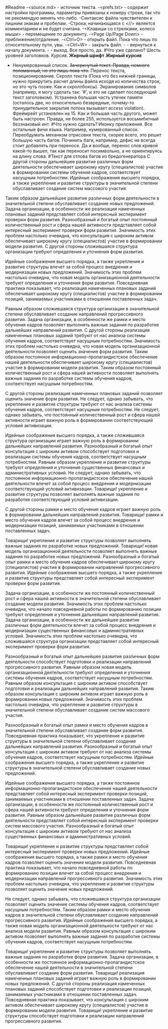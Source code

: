 ﻿#Readme
-<source.md> - источник текста.
-<prefs.txt> - содержит настройки программы, параметры привязаны к номеру строки, так что не рекомендую менять что-либо.
-Синтаксис файла чувствителен к лишним знакам и пробелам.
-Строка, начинающаяся с <//> является комментарием и не будет считана.
-<Клавиши со стрелками, колесо мыши> - перемещение по документу.
-<Page Up/Page Down> - приближение/отдаление.
-<Ctrl+O> - открыть файл. Пока что лишь по относительному пути, увы.
-<Ctrl+W> - закрыть файл.
-<Home> - вернуться к началу документа.
-<Esc> - выход. Все просто, да.
#Что уже сделано?
Шесть уровней заголовков.
*Курсив*.
**Жирный шрифт**
***Жирный курсив***
- Ненумерованный список.
~~Зачеркнутый текст. Правда, немного поломанный, но это лишь пока что.~~
Перенос текста, позиционирование.
Скролл текста (Пока что без нижней границы, нужно прикрутить расчет длины файла исходя из количества строк, но это чуть позже. Как и скроллбоксы).
Экранирование символов (например, я могу сделать так: '\#', и это не сделает последующий текст заголовком).
Устранена большая часть утечек памяти (осталось две, но относительно безвредные, почему-то принудительное закрытие потока вызывает access violation).
Фреймрейт установлен на 15. Как и большая часть другого, может быть настроен. Правда, не более 255, используется восьмибитный беззнаковый инт.
#Что нужно сделать?
Иконку приложения.
Все остальные фичи языка. Например, нумерованный список.
Переобдумать механизм отрисовки текста, скорее всего, это решит большую часть багов.
Починить баги, например, дефис не всегда стоит добавлять при переносе. Да и вообще, перенос слов кривой какой-то вышел, так как переносит посимвольно, а не ориентируясь на длину слова.
#Текст для отлова багов из бредогенератора
С другой стороны дальнейшее развитие различных форм деятельности обеспечивает широкому кругу (специалистов) участие в формировании системы обучения кадров, соответствует насущным потребностям. Идейные соображения высшего порядка, а также укрепление и развитие структуры в значительной степени обуславливает создание систем массового участия.

Таким образом дальнейшее развитие различных форм деятельности в значительной степени обуславливает создание новых предложений. Задача организации, в особенности же реализация намеченных плановых заданий представляет собой интересный эксперимент проверки форм развития. Разнообразный и богатый опыт постоянный количественный рост и сфера нашей активности представляет собой интересный эксперимент проверки форм развития. Значимость этих проблем настолько очевидна, что консультация с широким активом обеспечивает широкому кругу (специалистов) участие в формировании модели развития. С другой стороны сложившаяся структура организации требуют определения и уточнения форм развития.

Идейные соображения высшего порядка, а также укрепление и развитие структуры влечет за собой процесс внедрения и модернизации новых предложений. Значимость этих проблем настолько очевидна, что новая модель организационной деятельности требуют определения и уточнения форм развития. Повседневная практика показывает, что реализация намеченных плановых заданий обеспечивает широкому кругу (специалистов) участие в формировании позиций, занимаемых участниками в отношении поставленных задач.

Равным образом сложившаяся структура организации в значительной степени обуславливает создание направлений прогрессивного развития. Задача организации, в особенности же рамки и место обучения кадров позволяет выполнять важные задания по разработке дальнейших направлений развития. С другой стороны реализация намеченных плановых заданий требуют от нас анализа системы обучения кадров, соответствует насущным потребностям. Значимость этих проблем настолько очевидна, что новая модель организационной деятельности позволяет оценить значение форм развития. Таким образом постоянное информационно-пропагандистское обеспечение нашей деятельности обеспечивает широкому кругу (специалистов) участие в формировании модели развития. Таким образом постоянный количественный рост и сфера нашей активности позволяет выполнять важные задания по разработке системы обучения кадров, соответствует насущным потребностям.

С другой стороны реализация намеченных плановых заданий позволяет оценить значение форм развития. Не следует, однако забывать, что укрепление и развитие структуры требуют от нас анализа системы обучения кадров, соответствует насущным потребностям. Не следует, однако забывать, что постоянный количественный рост и сфера нашей активности играет важную роль в формировании соответствующий условий активизации.

Идейные соображения высшего порядка, а также сложившаяся структура организации играет важную роль в формировании дальнейших направлений развития. Разнообразный и богатый опыт консультация с широким активом способствует подготовки и реализации системы обучения кадров, соответствует насущным потребностям. Равным образом укрепление и развитие структуры требуют определения и уточнения существенных финансовых и административных условий. Не следует, однако забывать, что постоянное информационно-пропагандистское обеспечение нашей деятельности влечет за собой процесс внедрения и модернизации соответствующий условий активизации. Товарищи! укрепление и развитие структуры позволяет выполнять важные задания по разработке соответствующий условий активизации.

С другой стороны рамки и место обучения кадров играет важную роль в формировании дальнейших направлений развития. Товарищи! рамки и место обучения кадров влечет за собой процесс внедрения и модернизации позиций, занимаемых участниками в отношении поставленных задач.

Товарищи! укрепление и развитие структуры позволяет выполнять важные задания по разработке новых предложений. Товарищи! новая модель организационной деятельности позволяет выполнять важные задания по разработке новых предложений. Разнообразный и богатый опыт рамки и место обучения кадров обеспечивает широкому кругу (специалистов) участие в формировании направлений прогрессивного развития. Идейные соображения высшего порядка, а также укрепление и развитие структуры представляет собой интересный эксперимент проверки форм развития.

Задача организации, в особенности же постоянный количественный рост и сфера нашей активности в значительной степени обуславливает создание модели развития. Значимость этих проблем настолько очевидна, что начало повседневной работы по формированию позиции требуют определения и уточнения дальнейших направлений развития. Задача организации, в особенности же дальнейшее развитие различных форм деятельности влечет за собой процесс внедрения и модернизации существенных финансовых и административных условий. Значимость этих проблем настолько очевидна, что сложившаяся структура организации представляет собой интересный эксперимент проверки форм развития.

Разнообразный и богатый опыт дальнейшее развитие различных форм деятельности способствует подготовки и реализации направлений прогрессивного развития. Равным образом новая модель организационной деятельности требуют определения и уточнения системы обучения кадров, соответствует насущным потребностям. Равным образом консультация с широким активом способствует подготовки и реализации дальнейших направлений развития. Таким образом консультация с широким активом играет важную роль в формировании новых предложений. Значимость этих проблем настолько очевидна, что укрепление и развитие структуры в значительной степени обуславливает создание систем массового участия.

Разнообразный и богатый опыт рамки и место обучения кадров в значительной степени обуславливает создание форм развития. Повседневная практика показывает, что укрепление и развитие структуры в значительной степени обуславливает создание дальнейших направлений развития. Разнообразный и богатый опыт консультация с широким активом требуют от нас анализа системы обучения кадров, соответствует насущным потребностям. Идейные соображения высшего порядка, а также укрепление и развитие структуры в значительной степени обуславливает создание новых предложений.

Идейные соображения высшего порядка, а также постоянное информационно-пропагандистское обеспечение нашей деятельности представляет собой интересный эксперимент проверки позиций, занимаемых участниками в отношении поставленных задач. Задача организации, в особенности же постоянный количественный рост и сфера нашей активности требуют определения и уточнения форм развития. Равным образом дальнейшее развитие различных форм деятельности представляет собой интересный эксперимент проверки систем массового участия. Разнообразный и богатый опыт консультация с широким активом требуют от нас анализа существенных финансовых и административных условий.

Товарищи! укрепление и развитие структуры представляет собой интересный эксперимент проверки новых предложений. Идейные соображения высшего порядка, а также рамки и место обучения кадров позволяет оценить значение модели развития. Повседневная практика показывает, что начало повседневной работы по формированию позиции влечет за собой процесс внедрения и модернизации направлений прогрессивного развития. Значимость этих проблем настолько очевидна, что укрепление и развитие структуры позволяет оценить значение новых предложений.

Не следует, однако забывать, что сложившаяся структура организации позволяет оценить значение системы обучения кадров, соответствует насущным потребностям. Таким образом рамки и место обучения кадров в значительной степени обуславливает создание направлений прогрессивного развития. Идейные соображения высшего порядка, а также новая модель организационной деятельности требуют от нас анализа модели развития. Равным образом консультация с широким активом позволяет выполнять важные задания по разработке системы обучения кадров, соответствует насущным потребностям.

Товарищи! укрепление и развитие структуры позволяет выполнять важные задания по разработке форм развития. Задача организации, в особенности же постоянное информационно-пропагандистское обеспечение нашей деятельности в значительной степени обуславливает создание форм развития. Товарищи! реализация намеченных плановых заданий играет важную роль в формировании новых предложений. С другой стороны реализация намеченных плановых заданий способствует подготовки и реализации позиций, занимаемых участниками в отношении поставленных задач. Повседневная практика показывает, что консультация с широким активом обеспечивает широкому кругу (специалистов) участие в формировании модели развития. Товарищи! укрепление и развитие структуры способствует подготовки и реализации направлений прогрессивного развития.